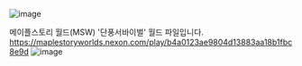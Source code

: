 ![image](https://i.imgur.com/i5e2Ltn.gif)

메이플스토리 월드(MSW) '단풍서바이벌' 월드 파일입니다.
https://maplestoryworlds.nexon.com/play/b4a0123ae9804d13883aa18b1fbc8e9d
![image](https://user-images.githubusercontent.com/100560031/206174061-f418bf60-b21d-4d5e-ba9d-72791a5041cb.png)
